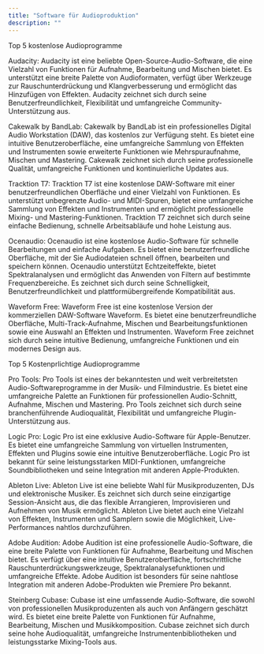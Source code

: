 ```yaml
---
title: "Software für Audioproduktion"
description: ""
---
```


Top 5 kostenlose Audioprogramme

Audacity:
Audacity ist eine beliebte Open-Source-Audio-Software, die eine Vielzahl von Funktionen für Aufnahme, Bearbeitung und Mischen bietet. Es unterstützt eine breite Palette von Audioformaten, verfügt über Werkzeuge zur Rauschunterdrückung und Klangverbesserung und ermöglicht das Hinzufügen von Effekten. Audacity zeichnet sich durch seine Benutzerfreundlichkeit, Flexibilität und umfangreiche Community-Unterstützung aus.

Cakewalk by BandLab:
Cakewalk by BandLab ist ein professionelles Digital Audio Workstation (DAW), das kostenlos zur Verfügung steht. Es bietet eine intuitive Benutzeroberfläche, eine umfangreiche Sammlung von Effekten und Instrumenten sowie erweiterte Funktionen wie Mehrspuraufnahme, Mischen und Mastering. Cakewalk zeichnet sich durch seine professionelle Qualität, umfangreiche Funktionen und kontinuierliche Updates aus.

Tracktion T7:
Tracktion T7 ist eine kostenlose DAW-Software mit einer benutzerfreundlichen Oberfläche und einer Vielzahl von Funktionen. Es unterstützt unbegrenzte Audio- und MIDI-Spuren, bietet eine umfangreiche Sammlung von Effekten und Instrumenten und ermöglicht professionelle Mixing- und Mastering-Funktionen. Tracktion T7 zeichnet sich durch seine einfache Bedienung, schnelle Arbeitsabläufe und hohe Leistung aus.

Ocenaudio:
Ocenaudio ist eine kostenlose Audio-Software für schnelle Bearbeitungen und einfache Aufgaben. Es bietet eine benutzerfreundliche Oberfläche, mit der Sie Audiodateien schnell öffnen, bearbeiten und speichern können. Ocenaudio unterstützt Echtzeiteffekte, bietet Spektralanalysen und ermöglicht das Anwenden von Filtern auf bestimmte Frequenzbereiche. Es zeichnet sich durch seine Schnelligkeit, Benutzerfreundlichkeit und plattformübergreifende Kompatibilität aus.

Waveform Free:
Waveform Free ist eine kostenlose Version der kommerziellen DAW-Software Waveform. Es bietet eine benutzerfreundliche Oberfläche, Multi-Track-Aufnahme, Mischen und Bearbeitungsfunktionen sowie eine Auswahl an Effekten und Instrumenten. Waveform Free zeichnet sich durch seine intuitive Bedienung, umfangreiche Funktionen und ein modernes Design aus.

Top 5 Kostenprlichtige Audioprogramme

Pro Tools:
Pro Tools ist eines der bekanntesten und weit verbreitetsten Audio-Softwareprogramme in der Musik- und Filmindustrie. Es bietet eine umfangreiche Palette an Funktionen für professionellen Audio-Schnitt, Aufnahme, Mischen und Mastering. Pro Tools zeichnet sich durch seine branchenführende Audioqualität, Flexibilität und umfangreiche Plugin-Unterstützung aus.

Logic Pro:
Logic Pro ist eine exklusive Audio-Software für Apple-Benutzer. Es bietet eine umfangreiche Sammlung von virtuellen Instrumenten, Effekten und Plugins sowie eine intuitive Benutzeroberfläche. Logic Pro ist bekannt für seine leistungsstarken MIDI-Funktionen, umfangreiche Soundbibliotheken und seine Integration mit anderen Apple-Produkten.

Ableton Live:
Ableton Live ist eine beliebte Wahl für Musikproduzenten, DJs und elektronische Musiker. Es zeichnet sich durch seine einzigartige Session-Ansicht aus, die das flexible Arrangieren, Improvisieren und Aufnehmen von Musik ermöglicht. Ableton Live bietet auch eine Vielzahl von Effekten, Instrumenten und Samplern sowie die Möglichkeit, Live-Performances nahtlos durchzuführen.

Adobe Audition:
Adobe Audition ist eine professionelle Audio-Software, die eine breite Palette von Funktionen für Aufnahme, Bearbeitung und Mischen bietet. Es verfügt über eine intuitive Benutzeroberfläche, fortschrittliche Rauschunterdrückungswerkzeuge, Spektralanalysefunktionen und umfangreiche Effekte. Adobe Audition ist besonders für seine nahtlose Integration mit anderen Adobe-Produkten wie Premiere Pro bekannt.

Steinberg Cubase:
Cubase ist eine umfassende Audio-Software, die sowohl von professionellen Musikproduzenten als auch von Anfängern geschätzt wird. Es bietet eine breite Palette von Funktionen für Aufnahme, Bearbeitung, Mischen und Musikkomposition. Cubase zeichnet sich durch seine hohe Audioqualität, umfangreiche Instrumentenbibliotheken und leistungsstarke Mixing-Tools aus.
